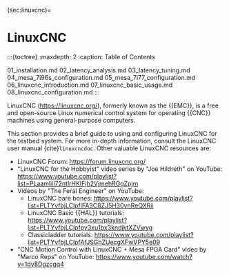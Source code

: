(sec:linuxcnc)=
# LinuxCNC

:::{toctree}
:maxdepth: 2
:caption: Table of Contents

01_installation.md
02_latency_analysis.md
03_latency_tuning.md
04_mesa_7i96s_configuration.md
05_mesa_7i77_configuration.md
06_linuxcnc_introduction.md
07_linuxcnc_basic_usage.md
08_linuxcnc_configuration.md
:::

LinuxCNC (<https://linuxcnc.org/>), formerly known as the {{EMC}}, is a free and open-source Linux numerical control system for operating {{CNC}} machines using general-purpose computers.

This section provides a brief guide to using and configuring LinuxCNC for the testbed system. For more in-depth information, consult the LinuxCNC user manual {cite}`linuxcncdoc`. Other valuable LinuxCNC resources are:

- LinuxCNC Forum: <https://forum.linuxcnc.org/>
- "LinuxCNC for the Hobbyist" video series by "Joe Hildreth" on YouTube:
    <https://www.youtube.com/playlist?list=PLaamliiI72ntlrHKIFjh2VjmehRGgZpjm>
- Videos by "The Feral Engineer" on YouTube:
  - LinuxCNC bare bones:
        <https://www.youtube.com/playlist?list=PLTYvfbjLClpflFA3C8ZJ5H30vnReQXRii>
  - LinuxCNC Basic {{HAL}} tutorials:
        <https://www.youtube.com/playlist?list=PLTYvfbjLClpfpy3xu1bx3kndiktXZVwyg>
  - Classicladder tutorials:
        <https://www.youtube.com/playlist?list=PLTYvfbjLClpfAfJSGhZUecgXFwVPY5e09>
- "CNC Motion Control with LinuxCNC + Mesa FPGA Card" video by "Marco Reps" on YouTube:
    <https://www.youtube.com/watch?v=1dy8Dgzcgq4>
